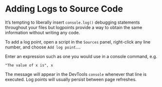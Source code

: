 # Adding Logs to Source Code

It’s tempting to liberally insert `console.log()` debugging statements throughout your files but logpoints provide a way to obtain the same information without writing any code.

To add a log point, open a script in the `Sources` panel, right-click any line number, and choose `Add log point`….

Enter an expression such as one you would use in a console command, e.g.

```text
"The value of x is", x
```

The message will appear in the DevTools `console` whenever that line is executed. Log points will usually persist between page refreshes.
